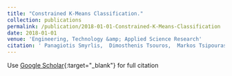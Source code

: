 ```yaml
---
title: "Constrained K-Means Classification."
collection: publications
permalink: /publication/2018-01-01-Constrained-K-Means-Classification
date: 2018-01-01
venue: 'Engineering, Technology &amp; Applied Science Research'
citation: ' Panagiotis Smyrlis,  Dimosthenis Tsouros,  Markos Tsipouras, &quot;Constrained K-Means Classification..&quot; Engineering, Technology &amp;amp; Applied Science Research, 2018.'
---
```

Use [Google Scholar](https://scholar.google.com/scholar?q=Constrained+K+Means+Classification.){:target="_blank"} for full citation